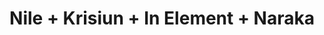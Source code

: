 ---
layout: post
category: concert
title: Nile + Krisiun + In Element + Naraka
artists: 
- Nile
- Krisiun
- In Element
- Naraka
place: 
- Petit Bain
country: France
city: Paris
---